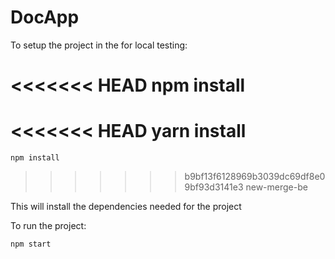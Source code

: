 # DocApp

To setup the project in the for local testing:

<<<<<<< HEAD
    npm install
=======
<<<<<<< HEAD
    yarn install
=======
    npm install
>>>>>>> b9bf13f6128969b3039dc69df8e09bf93d3141e3
>>>>>>> new-merge-be

This will install the dependencies needed for the project


To run the project:

    npm start
